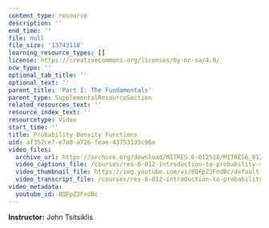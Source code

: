 ```yaml
---
content_type: resource
description: ''
end_time: ''
file: null
file_size: '13743118'
learning_resource_types: []
license: https://creativecommons.org/licenses/by-nc-sa/4.0/
ocw_type: ''
optional_tab_title: ''
optional_text: ''
parent_title: 'Part I: The Fundamentals'
parent_type: SupplementalResourceSection
related_resources_text: ''
resource_index_text: ''
resourcetype: Video
start_time: ''
title: Probability Density Functions
uid: af352ce7-e7a0-a726-feae-43753135c96a
video_files:
  archive_url: https://archive.org/download/MITRES.6-012S18/MITRES6_012S18_L08-02_300k.mp4
  video_captions_file: /courses/res-6-012-introduction-to-probability-spring-2018/3b1404804a9257b787f9b13fe136dc54_8QFpZ3FndBc.vtt
  video_thumbnail_file: https://img.youtube.com/vi/8QFpZ3FndBc/default.jpg
  video_transcript_file: /courses/res-6-012-introduction-to-probability-spring-2018/9b9ac54e21e7618e5d447a62dad536d0_8QFpZ3FndBc.pdf
video_metadata:
  youtube_id: 8QFpZ3FndBc
---
```


**Instructor:** John Tsitsiklis

